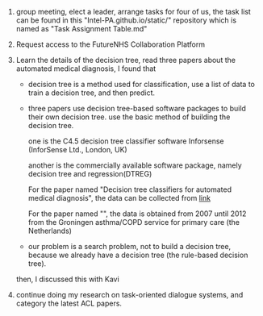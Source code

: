1. group meeting, elect a leader, arrange tasks for four of us, the task list can be found in this "Intel-PA.github.io/static/" repository  which is named as "Task Assignment Table.md" 

2. Request access to the FutureNHS Collaboration Platform

3. Learn the details of the decision tree, read three papers about the automated medical diagnosis, I found that 

    * decision tree is a method used for classification, use a list of data to train a decision tree, and then predict.

    * three papers use decision tree-based software packages to build their own decision tree. use the basic method of building the decision tree.
    
        one is the C4.5 decision tree classifier software Inforsense (InforSense Ltd., London, UK)

        another is the commercially available software package, namely decision tree and regression(DTREG)

        For the paper named "Decision tree classifiers for automated medical diagnosis", the data can be collected from [link](https://archive.ics.uci.edu/ml/datasets/Breast+Cancer+Wisconsin+(Diagnostic))

        For the paper named "", the data is obtained from 2007 until 2012 from the Groningen asthma/COPD service for primary care (the Netherlands)


    * our problem is a search problem, not to build a decision tree, because we already have a decision tree (the rule-based decision tree).

    then, I discussed this with Kavi

4. continue doing my research on task-oriented dialogue systems, and category the latest ACL papers. 
